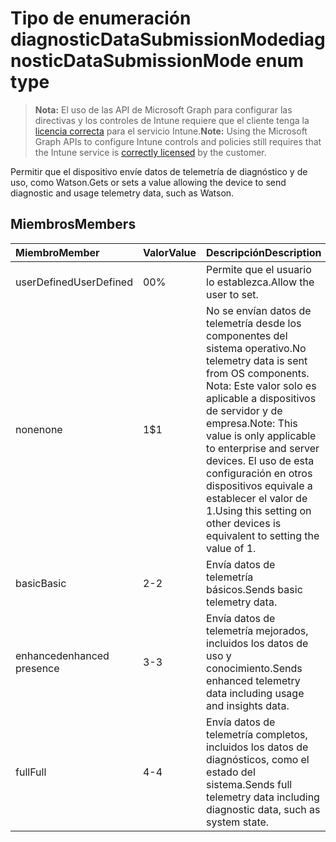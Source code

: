# <a name="diagnosticdatasubmissionmode-enum-type"></a><span data-ttu-id="a4ab6-101">Tipo de enumeración diagnosticDataSubmissionMode</span><span class="sxs-lookup"><span data-stu-id="a4ab6-101">diagnosticDataSubmissionMode enum type</span></span>

> <span data-ttu-id="a4ab6-102">**Nota:** El uso de las API de Microsoft Graph para configurar las directivas y los controles de Intune requiere que el cliente tenga la [licencia correcta](https://go.microsoft.com/fwlink/?linkid=839381) para el servicio Intune.</span><span class="sxs-lookup"><span data-stu-id="a4ab6-102">**Note:** Using the Microsoft Graph APIs to configure Intune controls and policies still requires that the Intune service is [correctly licensed](https://go.microsoft.com/fwlink/?linkid=839381) by the customer.</span></span>

<span data-ttu-id="a4ab6-103">Permitir que el dispositivo envíe datos de telemetría de diagnóstico y de uso, como Watson.</span><span class="sxs-lookup"><span data-stu-id="a4ab6-103">Gets or sets a value allowing the device to send diagnostic and usage telemetry data, such as Watson.</span></span>
## <a name="members"></a><span data-ttu-id="a4ab6-104">Miembros</span><span class="sxs-lookup"><span data-stu-id="a4ab6-104">Members</span></span>
|<span data-ttu-id="a4ab6-105">Miembro</span><span class="sxs-lookup"><span data-stu-id="a4ab6-105">Member</span></span>|<span data-ttu-id="a4ab6-106">Valor</span><span class="sxs-lookup"><span data-stu-id="a4ab6-106">Value</span></span>|<span data-ttu-id="a4ab6-107">Descripción</span><span class="sxs-lookup"><span data-stu-id="a4ab6-107">Description</span></span>|
|:---|:---|:---|
|<span data-ttu-id="a4ab6-108">userDefined</span><span class="sxs-lookup"><span data-stu-id="a4ab6-108">UserDefined</span></span>|<span data-ttu-id="a4ab6-109">0</span><span class="sxs-lookup"><span data-stu-id="a4ab6-109">0%</span></span>|<span data-ttu-id="a4ab6-110">Permite que el usuario lo establezca.</span><span class="sxs-lookup"><span data-stu-id="a4ab6-110">Allow the user to set.</span></span>|
|<span data-ttu-id="a4ab6-111">none</span><span class="sxs-lookup"><span data-stu-id="a4ab6-111">none</span></span>|<span data-ttu-id="a4ab6-112">1</span><span class="sxs-lookup"><span data-stu-id="a4ab6-112">$1</span></span>|<span data-ttu-id="a4ab6-113">No se envían datos de telemetría desde los componentes del sistema operativo.</span><span class="sxs-lookup"><span data-stu-id="a4ab6-113">No telemetry data is sent from OS components.</span></span> <span data-ttu-id="a4ab6-114">Nota: Este valor solo es aplicable a dispositivos de servidor y de empresa.</span><span class="sxs-lookup"><span data-stu-id="a4ab6-114">Note: This value is only applicable to enterprise and server devices.</span></span> <span data-ttu-id="a4ab6-115">El uso de esta configuración en otros dispositivos equivale a establecer el valor de 1.</span><span class="sxs-lookup"><span data-stu-id="a4ab6-115">Using this setting on other devices is equivalent to setting the value of 1.</span></span>|
|<span data-ttu-id="a4ab6-116">basic</span><span class="sxs-lookup"><span data-stu-id="a4ab6-116">Basic</span></span>|<span data-ttu-id="a4ab6-117">2</span><span class="sxs-lookup"><span data-stu-id="a4ab6-117">-2</span></span>|<span data-ttu-id="a4ab6-118">Envía datos de telemetría básicos.</span><span class="sxs-lookup"><span data-stu-id="a4ab6-118">Sends basic telemetry data.</span></span>|
|<span data-ttu-id="a4ab6-119">enhanced</span><span class="sxs-lookup"><span data-stu-id="a4ab6-119">enhanced presence</span></span>|<span data-ttu-id="a4ab6-120">3</span><span class="sxs-lookup"><span data-stu-id="a4ab6-120">-3</span></span>|<span data-ttu-id="a4ab6-121">Envía datos de telemetría mejorados, incluidos los datos de uso y conocimiento.</span><span class="sxs-lookup"><span data-stu-id="a4ab6-121">Sends enhanced telemetry data including usage and insights data.</span></span>|
|<span data-ttu-id="a4ab6-122">full</span><span class="sxs-lookup"><span data-stu-id="a4ab6-122">Full</span></span>|<span data-ttu-id="a4ab6-123">4</span><span class="sxs-lookup"><span data-stu-id="a4ab6-123">-4</span></span>|<span data-ttu-id="a4ab6-124">Envía datos de telemetría completos, incluidos los datos de diagnósticos, como el estado del sistema.</span><span class="sxs-lookup"><span data-stu-id="a4ab6-124">Sends full telemetry data including diagnostic data, such as system state.</span></span>|



